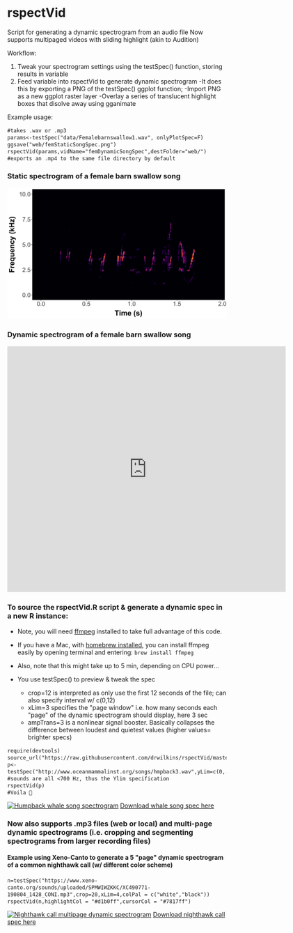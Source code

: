 # rspectVid
Script for generating a dynamic spectrogram from an audio file
Now supports multipaged videos with sliding highlight (akin to Audition)

Workflow: 
1. Tweak your spectrogram settings using the testSpec() function, storing results in variable
2. Feed variable into rspectVid to generate dynamic spectrogram
  -It does this by exporting a PNG of the testSpec() ggplot function;
  -Import PNG as a new ggplot raster layer
  -Overlay a series of translucent highlight boxes that disolve away using gganimate
      
Example usage:
```
#takes .wav or .mp3
params<-testSpec("data/Femalebarnswallow1.wav", onlyPlotSpec=F) 
ggsave("web/femStaticSongSpec.png")
rspectVid(params,vidName="femDynamicSongSpec",destFolder="web/") 
#exports an .mp4 to the same file directory by default
```
### Static spectrogram of a female barn swallow song
![Static Spectrogram of a female barn swallow song](https://raw.githubusercontent.com/drwilkins/rspectVid/master/web/femStaticSongSpec.png)

### Dynamic spectrogram of a female barn swallow song
<iframe src="https://player.vimeo.com/video/432706727" width="640" height="564" frameborder="0" allow="autoplay; fullscreen" allowfullscreen></iframe>



### To source the rspectVid.R script & generate a dynamic spec in a new R instance:
* Note, you will need [ffmpeg](https://www.ffmpeg.org) installed to take full advantage of this code.
* If you have a Mac, with [homebrew installed](https://brew.sh/), you can install ffmpeg easily by opening terminal and entering:
  ```brew install ffmpeg``` 
  
* Also, note that this might take up to 5 min, depending on CPU power...
* You use testSpec() to preview & tweak the spec
  * crop=12 is interpreted as only use the first 12 seconds of the file; can also specify interval w/ c(0,12)
  * xLim=3 specifies the "page window" i.e. how many seconds each "page" of the dynamic spectrogram should display, here 3 sec
  * ampTrans=3 is a nonlinear signal booster. Basically collapses the difference between loudest and quietest values (higher values= brighter specs)
  
```
require(devtools)
source_url("https://raw.githubusercontent.com/drwilkins/rspectVid/master/rspectVid.R")
p<-testSpec("http://www.oceanmammalinst.org/songs/hmpback3.wav",yLim=c(0,.7),crop=12,xLim=3,ampTrans=3) 
#sounds are all <700 Hz, thus the Ylim specification
rspectVid(p)
#Voila 🐋
```
[![Humpback whale song spectrogram](https://raw.githubusercontent.com/drwilkins/rspectVid/master/web/hmpbackSpec.png)](https://raw.githubusercontent.com/drwilkins/rspectVid/master/web/hmpback3.mp4)
[Download whale song spec here](https://github.com/drwilkins/rspectVid/blob/master/web/hmpback3.mp4?raw=true)

### Now also supports .mp3 files (web or local) and multi-page dynamic spectrograms (i.e. cropping and segmenting spectrograms from larger recording files)

#### Example using Xeno-Canto to generate a 5 "page" dynamic spectrogram of a common nighthawk call (w/ different color scheme)
```
n=testSpec("https://www.xeno-canto.org/sounds/uploaded/SPMWIWZKKC/XC490771-190804_1428_CONI.mp3",crop=20,xLim=4,colPal = c("white","black"))
rspectVid(n,highlightCol = "#d1b0ff",cursorCol = "#7817ff")
```
[![Nighthawk call multipage dynamic spectrogram](https://raw.githubusercontent.com/drwilkins/rspectVid/master/web/nighthawkSpec.png)](https://raw.githubusercontent.com/drwilkins/rspectVid/master/web/XC490771-190804_1428_CONI.mp4)
[Download nighthawk call spec here](https://github.com/drwilkins/rspectVid/blob/master/web/XC490771-190804_1428_CONI.mp4?raw=true)